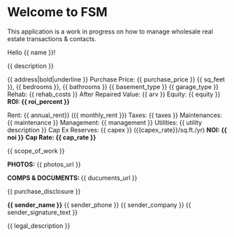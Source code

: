 # Welcome to FSM

This application is a work in progress on how to manage wholesale real estate transactions & contacts.


Hello {{ name }}!

{{ description }}

{{ address|bold|underline }}
Purchase Price: {{ purchase_price }}
{{ sq_feet }}, {{ bedrooms }}, {{ bathrooms }}
{{ basement_type }}
{{ garage_type }}
Rehab: {{ rehab_costs }}
After Repaired Value: {{ arv }}
Equity: {{ equity }}
<b>ROI: {{ roi_percent }}</b>

Rent: {{ annual_rent}} ({{ monthly_rent }})
Taxes: {{ taxes }}
Maintenances: {{ maintenance }}
Management: {{ management }}
Utilities: {{ utility description }}
Cap Ex Reserves: {{ capex }} ({{capex_rate}}/sq.ft./yr)
<b>NOI: {{ noi }}</b>
<b>Cap Rate: {{ cap_rate }}</b>

{{ scope_of_work }}

<b>PHOTOS:</b> {{ photos_url }}

<b>COMPS & DOCUMENTS: </b> {{ ducuments_url }}

{{ purchase_disclosure }}

<b>{{ sender_name }}</b>
{{ sender_phone }}
{{ sender_company }}
{{ sender_signature_text }}

{{ legal_description }}

